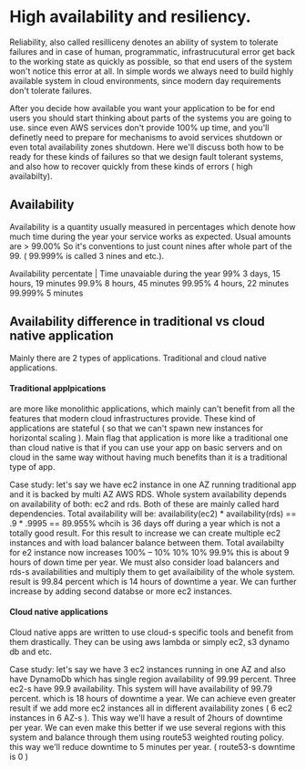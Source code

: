 # High availability and resiliency.

Reliability, also called resilliceny denotes an ability of system to tolerate failures and in case of human, programmatic, infrastrucutural
error get back to the working state as quickly as possible, so that end users of the system won't notice this error at all.
In simple words we always need to build highly available system in cloud environments, since modern day requirements don't tolerate failures.

After you decide how available you want your application to be for end users you should start thinking about parts of the systems you are going to use.
since even AWS services don't provide 100% up time, and you'll definetly need to prepare for mechanisms to avoid services shutdown or even total availability zones shutdown.
Here we'll discuss both how to be ready for these kinds of failures so that we design fault tolerant systems, and also how to recover quickly from these kinds of errors ( high availabilty).

## Availability
Availability is a quantity usually measured in percentages which denote how much time during the year your service works as expected. Usual amounts are > 99.00%
So it's conventions to just count nines after whole part of the 99. ( 99.999% is called 3 nines and etc.).

Availability percentate |  Time unavaiable during the year
   99%                    3 days, 15 hours, 19 minutes
   99.9%                  8 hours, 45 minutes
   99.95%                 4 hours, 22 minutes
   99.999%                5 minutes

## Availability difference in traditional vs cloud native application
Mainly there are 2 types of applications. Traditional and cloud native applications.

#### Traditional applpications
are more like monolithic applications, which mainly can't benefit from all the features that modern cloud infrastructures provide.
These kind of applications are stateful ( so that we can't spawn new instances for horizontal scaling ). Main flag that application is more like
a traditional one than cloud native is that if you can use your app on basic servers and on cloud in the same way without having much benefits than it is a traditional type 
of app.

Case study: let's say we have ec2 instance in one AZ running traditional app and it is backed by multi AZ AWS RDS. Whole system availability depends on availability of both: ec2 and rds.
Both of these are mainly called hard dependencies. Total availability will be: availability(ec2) * availability(rds) == .9 * .9995 == 89.955% whcih is 36 days off during a year which
is not a totally good result. For this result to increase we can create multiple ec2 instances and with load balancer balance between them. Total availabilty for e2 instance now increases
100% – 10% 10% 10% 99.9% this is about 9 hours of down time per year. We must also consider load balancers and rds-s availabilities and multiply them to get availaibility of the whole system. result is 99.84 percent which is 14 hours of downtime a year.  We can further increase by adding second databse or more ec2 instances. 


#### Cloud native applications
Cloud native apps are written to use cloud-s specific tools and benefit from them drastically. They can be using aws lambda or simply ec2, s3 dynamo db and etc.

Case study: let's say we have 3 ec2 instances running in one AZ and also have DynamoDb which has single region availability of 99.99 percent. Three ec2-s have 99.9 availability.
This system will have availability of 99.79 percent. which is 18 hours of downtime a year. We can achieve even greater result if we add more ec2 instances all in different
availability zones ( 6 ec2 instances in 6 AZ-s ). This way we'll have a result of 2hours of downtime per year. We can even make this better if we use several regions with this
system and balance through them using route53 weighted routing policy. this way we'll reduce downtime to 5 minutes per year. ( route53-s downtime is 0 )

 
